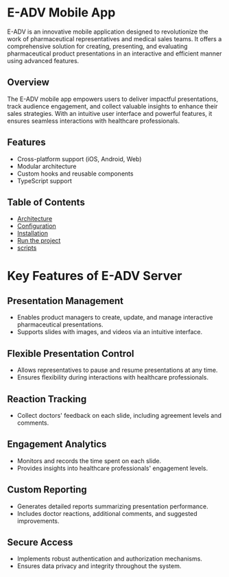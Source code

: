 # E-ADV Mobile App

E-ADV is an innovative mobile application designed to revolutionize the work of pharmaceutical representatives and medical sales teams. It offers a comprehensive solution for creating, presenting, and evaluating pharmaceutical product presentations in an interactive and efficient manner using advanced features.

## Overview

The E-ADV mobile app empowers users to deliver impactful presentations, track audience engagement, and collect valuable insights to enhance their sales strategies. With an intuitive user interface and powerful features, it ensures seamless interactions with healthcare professionals.

## Features
- Cross-platform support (iOS, Android, Web)
- Modular architecture
- Custom hooks and reusable components
- TypeScript support

## Table of Contents

- [Architecture](documentation/project-structure.md)
- [Configuration](documentation/configuration.md)
- [Installation](documentation/installation.md)
- [Run the project](documentation/usage.md)
- [scripts](documentation/scripts.md)

# Key Features of E-ADV Server

## Presentation Management
- Enables product managers to create, update, and manage interactive pharmaceutical presentations.
- Supports slides with images, and videos via an intuitive interface.

## Flexible Presentation Control
- Allows representatives to pause and resume presentations at any time.
- Ensures flexibility during interactions with healthcare professionals.

## Reaction Tracking
- Collect doctors' feedback on each slide, including agreement levels and comments.

## Engagement Analytics
- Monitors and records the time spent on each slide.
- Provides insights into healthcare professionals' engagement levels.

## Custom Reporting
- Generates detailed reports summarizing presentation performance.
- Includes doctor reactions, additional comments, and suggested improvements.

## Secure Access
- Implements robust authentication and authorization mechanisms.
- Ensures data privacy and integrity throughout the system.
